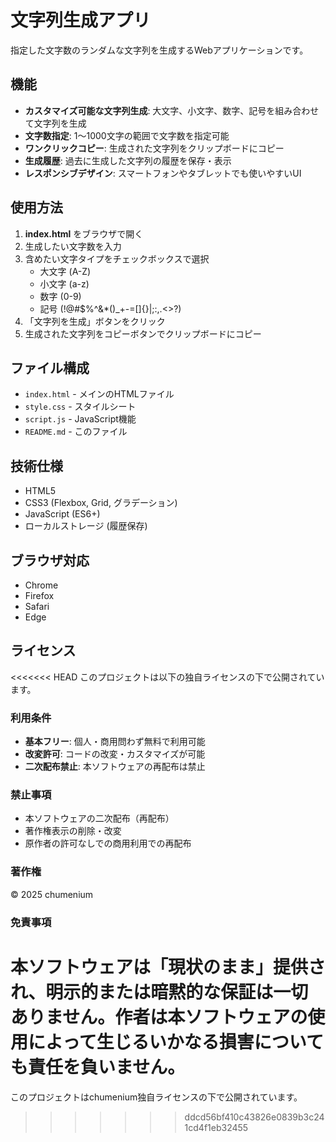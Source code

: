 # 文字列生成アプリ

指定した文字数のランダムな文字列を生成するWebアプリケーションです。

## 機能

- **カスタマイズ可能な文字列生成**: 大文字、小文字、数字、記号を組み合わせて文字列を生成
- **文字数指定**: 1〜1000文字の範囲で文字数を指定可能
- **ワンクリックコピー**: 生成された文字列をクリップボードにコピー
- **生成履歴**: 過去に生成した文字列の履歴を保存・表示
- **レスポンシブデザイン**: スマートフォンやタブレットでも使いやすいUI

## 使用方法

1. **index.html** をブラウザで開く
2. 生成したい文字数を入力
3. 含めたい文字タイプをチェックボックスで選択
   - 大文字 (A-Z)
   - 小文字 (a-z)
   - 数字 (0-9)
   - 記号 (!@#$%^&*()_+-=[]{}|;:,.<>?)
4. 「文字列を生成」ボタンをクリック
5. 生成された文字列をコピーボタンでクリップボードにコピー

## ファイル構成

- `index.html` - メインのHTMLファイル
- `style.css` - スタイルシート
- `script.js` - JavaScript機能
- `README.md` - このファイル

## 技術仕様

- HTML5
- CSS3 (Flexbox, Grid, グラデーション)
- JavaScript (ES6+)
- ローカルストレージ (履歴保存)

## ブラウザ対応

- Chrome
- Firefox
- Safari
- Edge

## ライセンス

<<<<<<< HEAD
このプロジェクトは以下の独自ライセンスの下で公開されています。

### 利用条件

- **基本フリー**: 個人・商用問わず無料で利用可能
- **改変許可**: コードの改変・カスタマイズが可能
- **二次配布禁止**: 本ソフトウェアの再配布は禁止

### 禁止事項

- 本ソフトウェアの二次配布（再配布）
- 著作権表示の削除・改変
- 原作者の許可なしでの商用利用での再配布

### 著作権

© 2025 chumenium

### 免責事項

本ソフトウェアは「現状のまま」提供され、明示的または暗黙的な保証は一切ありません。作者は本ソフトウェアの使用によって生じるいかなる損害についても責任を負いません。 
=======
このプロジェクトはchumenium独自ライセンスの下で公開されています。 
>>>>>>> ddcd56bf410c43826e0839b3c241cd4f1eb32455
